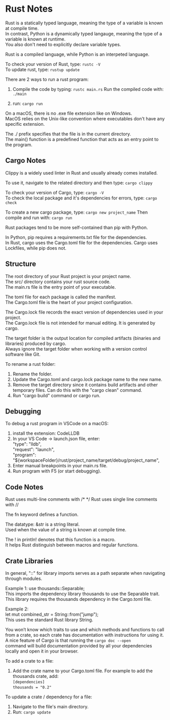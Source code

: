<h1 align="left"><strong>Rust Notes</strong></h1>

Rust is a statically typed language, meaning the type of a variable is known at compile time.  
In contrast, Python is a dynamically typed langauge, meaning the type of a variable is known at runtime.  
You also don't need to explicitly declare variable types.  

Rust is a compiled language, while Python is an interpeted language.

To check your version of Rust, type: `rustc -V`  
To update rust, type: `rustup update`  

There are 2 ways to run a rust program:
1) Compile the code by typing: `rustc main.rs`
Run the compiled code with: `./main`

2) run: `cargo run`

On a macOS, there is no .exe file extension like on Windows.  
MacOS relies on the Unix-like convention where executables don't have any specific extension.

The ./ prefix specifies that the file is in the current directory.  
The main() function is a predefined function that acts as an entry point to the program.

<h2 align="left"><strong>Cargo Notes</strong></h2>
Clippy is a widely used linter in Rust and usually already comes installed.  

To use it, navigate to the related directory and then type: `cargo clippy`

To check your version of Cargo, type: `cargo -V`  
To check the local package and it's dependencies for errors, type: `cargo check`  

To create a new cargo package, type: `cargo new project_name`
Then compile and run with: `cargo run`

Rust packages tend to be more self-contained than pip with Python.

In Python, pip requires a requirements.txt file for the dependencies.  
In Rust, cargo uses the Cargo.toml file for the dependencies. Cargo uses Lockfiles, while pip does not.

<h2 align="left"><strong>Structure</strong></h2>

The root directory of your Rust project is your project name.  
The src/ directory contains your rust source code.  
The main.rs file is the entry point of your executable.  

The toml file for each package is called the manifest.  
The Cargo.toml file is the heart of your project configuration.  

The Cargo.lock file records the exact version of dependencies used in your project.  
The Cargo.lock file is not intended for manual editing. It is generated by cargo.  

The target folder is the output location for compiled artifacts (binaries and libraries) produced by cargo.  
Always ignore the target folder when working with a version control software like Git.

To rename a rust folder:
1) Rename the folder.
2) Update the Cargo.toml and cargo.lock package name to the new name.
3) Remove the target directory since it contains build artifacts and other temporary files.
Can do this with the "cargo clean" command.
4) Run "cargo build" command or cargo run.

<h2 align="left"><strong>Debugging</strong></h2>

To debug a rust program in VSCode on a macOS:  
1) install the extension: CodeLLDB  
2) In your VS Code -> launch.json file, enter:  
"type": "lldb",  
"request": "launch",  
"program": "${workspaceFolder}/rust/project_name/target/debug/project_name",  
3) Enter manual breakpoints in your main.rs file.  
4) Run program with F5 (or start debugging).  

<h2 align="left"><strong>Code Notes</strong></h2>
Rust uses multi-line comments with /* */  
Rust uses single line comments with //

The fn keyword defines a function.  

The datatype: &str is a string literal.  
Used when the value of a string is known at compile time.

The ! in println! denotes that this function is a macro.  
It helps Rust distinguish between macros and regular functions.

<h2 align="left"><strong>Crate Libraries</strong></h2>
In general, "::" for library imports serves as a path separate when navigating through modules.  

Example 1:
use thousands::Separable;  
This imports the dependency library thousands to use the Separable trait.  
This library requires the thousands dependency in the Cargo.toml file.  

Example 2:  
let mut combined_str = String::from("jump");  
This uses the standard Rust library String.  

You won’t know which traits to use and which methods and functions to call from a crate, so each crate has documentation with instructions for using it.  
A nice feature of Cargo is that running the `cargo doc --open`  
command will build documentation provided by all your dependencies locally and open it in your browser.

To add a crate to a file:
1) Add the crate name to your Cargo.toml file.
For example to add the thousands crate, add:  
`[dependencies]`  
`thousands = "0.2"`

To update a crate / dependency for a file:
1) Navigate to the file's main directory.
2) Run: `cargo update`